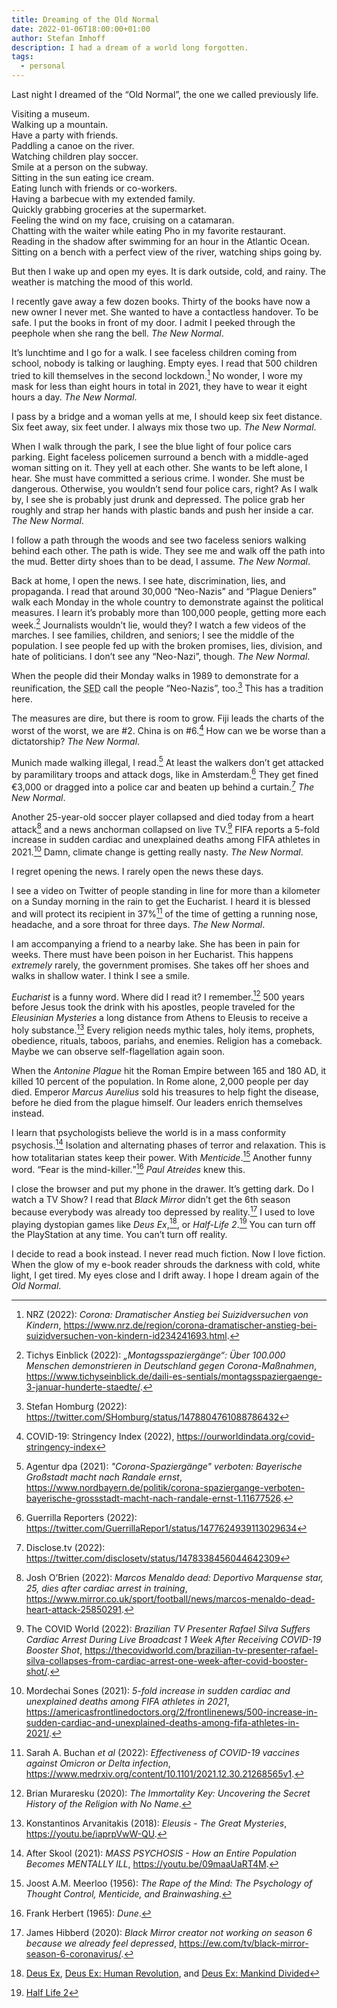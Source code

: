 ```yaml
---
title: Dreaming of the Old Normal
date: 2022-01-06T18:00:00+01:00
author: Stefan Imhoff
description: I had a dream of a world long forgotten.
tags:
  - personal
---
```


Last night I dreamed of the “Old Normal”, the one we called previously life.

Visiting a museum. \
Walking up a mountain. \
Have a party with friends. \
Paddling a canoe on the river. \
Watching children play soccer. \
Smile at a person on the subway. \
Sitting in the sun eating ice cream. \
Eating lunch with friends or co-workers. \
Having a barbecue with my extended family. \
Quickly grabbing groceries at the supermarket. \
Feeling the wind on my face, cruising on a catamaran. \
Chatting with the waiter while eating Pho in my favorite restaurant. \
Reading in the shadow after swimming for an hour in the Atlantic Ocean. \
Sitting on a bench with a perfect view of the river, watching ships going by.

But then I wake up and open my eyes. It is dark outside, cold, and rainy. The weather is matching the mood of this world.

I recently gave away a few dozen books. Thirty of the books have now a new owner I never met. She wanted to have a contactless handover. To be safe. I put the books in front of my door. I admit I peeked through the peephole when she rang the bell. _The New Normal_.

It’s lunchtime and I go for a walk. I see faceless children coming from school, nobody is talking or laughing. Empty eyes. I read that 500 children tried to kill themselves in the second lockdown.[^nrz2022gq] No wonder, I wore my mask for less than eight hours in total in 2021, they have to wear it eight hours a day. _The New Normal_.

I pass by a bridge and a woman yells at me, I should keep six feet distance. Six feet away, six feet under. I always mix those two up. _The New Normal_.

When I walk through the park, I see the blue light of four police cars parking. Eight faceless policemen surround a bench with a middle-aged woman sitting on it. They yell at each other. She wants to be left alone, I hear. She must have committed a serious crime. I wonder. She must be dangerous. Otherwise, you wouldn’t send four police cars, right? As I walk by, I see she is probably just drunk and depressed. The police grab her roughly and strap her hands with plastic bands and push her inside a car. _The New Normal_.

I follow a path through the woods and see two faceless seniors walking behind each other. The path is wide. They see me and walk off the path into the mud. Better dirty shoes than to be dead, I assume. _The New Normal_.

Back at home, I open the news. I see hate, discrimination, lies, and propaganda. I read that around 30,000 “Neo-Nazis” and “Plague Deniers” walk each Monday in the whole country to demonstrate against the political measures. I learn it’s probably more than 100,000 people, getting more each week.[^redaktion2022ia] Journalists wouldn’t lie, would they? I watch a few videos of the marches. I see families, children, and seniors; I see the middle of the population. I see people fed up with the broken promises, lies, division, and hate of politicians. I don’t see any “Neo-Nazi”, though. _The New Normal_.

When the people did their Monday walks in 1989 to demonstrate for a reunification, the <abbr title="Socialist Unity Party of Germany">SED</abbr> call the people “Neo-Nazis”, too.[^sed] This has a tradition here.

The measures are dire, but there is room to grow. Fiji leads the charts of the worst of the worst, we are #2. China is on #6.[^stringency] How can we be worse than a dictatorship? _The New Normal_.

Munich made walking illegal, I read.[^dpa2021ra] At least the walkers don’t get attacked by paramilitary troops and attack dogs, like in Amsterdam.[^guerrilla] They get fined €3,000 or dragged into a police car and beaten up behind a curtain.[^disclose] _The New Normal_.

Another 25-year-old soccer player collapsed and died today from a heart attack[^obrien2022hl] and a news anchorman collapsed on live TV.[^world2022zi] FIFA reports a 5-fold increase in sudden cardiac and unexplained deaths among FIFA athletes in 2021.[^sones2021dx] Damn, climate change is getting really nasty. _The New Normal_.

I regret opening the news. I rarely open the news these days.

I see a video on Twitter of people standing in line for more than a kilometer on a Sunday morning in the rain to get the Eucharist. I heard it is blessed and will protect its recipient in 37%[^buchan2022li] of the time of getting a running nose, headache, and a sore throat for three days. _The New Normal_.

I am accompanying a friend to a nearby lake. She has been in pain for weeks. There must have been poison in her Eucharist. This happens _extremely_ rarely, the government promises. She takes off her shoes and walks in shallow water. I think I see a smile.

_Eucharist_ is a funny word. Where did I read it? I remember.[^muraresku2020aa] 500 years before Jesus took the drink with his apostles, people traveled for the _Eleusinian Mysteries_ a long distance from Athens to Eleusis to receive a holy substance.[^konstantinos2018zz] Every religion needs mythic tales, holy items, prophets, obedience, rituals, taboos, pariahs, and enemies. Religion has a comeback. Maybe we can observe self-flagellation again soon.

When the _Antonine Plague_ hit the Roman Empire between 165 and 180 AD, it killed 10 percent of the population. In Rome alone, 2,000 people per day died. Emperor _Marcus Aurelius_ sold his treasures to help fight the disease, before he died from the plague himself. Our leaders enrich themselves instead.

I learn that psychologists believe the world is in a mass conformity psychosis.[^skool2021xw] Isolation and alternating phases of terror and relaxation. This is how totalitarian states keep their power. With _Menticide_.[^meerloo1956hc] Another funny word. <q>Fear is the mind-killer.</q>[^herbert1965bp] _Paul Atreides_ knew this.

I close the browser and put my phone in the drawer. It’s getting dark. Do I watch a TV Show? I read that _Black Mirror_ didn’t get the 6th season because everybody was already too depressed by reality.[^hibberd2020nv] I used to love playing dystopian games like _Deus Ex_,[^deusex], or _Half-Life 2_.[^halflife2] You can turn off the PlayStation at any time. You can’t turn off reality.

I decide to read a book instead. I never read much fiction. Now I love fiction. When the glow of my e-book reader shrouds the darkness with cold, white light, I get tired. My eyes close and I drift away. I hope I dream again of the _Old Normal_.

[^nrz2022gq]: NRZ (2022): _Corona: Dramatischer Anstieg bei Suizidversuchen von Kindern_, <https://www.nrz.de/region/corona-dramatischer-anstieg-bei-suizidversuchen-von-kindern-id234241693.html>.
[^stringency]: COVID-19: Stringency Index (2022), <https://ourworldindata.org/covid-stringency-index>
[^redaktion2022ia]: Tichys Einblick (2022): _„Montagsspaziergänge“: Über 100.000 Menschen demonstrieren in Deutschland gegen Corona-Maßnahmen_, <https://www.tichyseinblick.de/daili-es-sentials/montagsspaziergaenge-3-januar-hunderte-staedte/>.
[^sed]: Stefan Homburg (2022): <https://twitter.com/SHomburg/status/1478804761088786432>
[^dpa2021ra]: Agentur dpa (2021): _"Corona-Spaziergänge" verboten: Bayerische Großstadt macht nach Randale ernst_, <https://www.nordbayern.de/politik/corona-spaziergange-verboten-bayerische-grossstadt-macht-nach-randale-ernst-1.11677526>.
[^disclose]: Disclose.tv (2022): <https://twitter.com/disclosetv/status/1478338456044642309>
[^buchan2022li]: Sarah A. Buchan _et al_ (2022): _Effectiveness of COVID-19 vaccines against Omicron or Delta infection_, <https://www.medrxiv.org/content/10.1101/2021.12.30.21268565v1>.
[^guerrilla]: Guerrilla Reporters (2022): <https://twitter.com/GuerrillaRepor1/status/1477624939113029634>
[^sones2021dx]: Mordechai Sones (2021): _5-fold increase in sudden cardiac and unexplained deaths among FIFA athletes in 2021_, <https://americasfrontlinedoctors.org/2/frontlinenews/500-increase-in-sudden-cardiac-and-unexplained-deaths-among-fifa-athletes-in-2021/>.
[^obrien2022hl]: Josh O’Brien (2022): _Marcos Menaldo dead: Deportivo Marquense star, 25, dies after cardiac arrest in training_, <https://www.mirror.co.uk/sport/football/news/marcos-menaldo-dead-heart-attack-25850291>.
[^world2022zi]: The COVID World (2022): _Brazilian TV Presenter Rafael Silva Suffers Cardiac Arrest During Live Broadcast 1 Week After Receiving COVID-19 Booster Shot_, <https://thecovidworld.com/brazilian-tv-presenter-rafael-silva-collapses-from-cardiac-arrest-one-week-after-covid-booster-shot/>.
[^muraresku2020aa]: Brian Muraresku (2020): _The Immortality Key: Uncovering the Secret History of the Religion with No Name_.
[^konstantinos2018zz]: Konstantinos Arvanitakis (2018): _Eleusis - The Great Mysteries_, <https://youtu.be/iaprpVwW-QU>.
[^skool2021xw]: After Skool (2021): _MASS PSYCHOSIS - How an Entire Population Becomes MENTALLY ILL_, <https://youtu.be/09maaUaRT4M>.
[^meerloo1956hc]: Joost A.M. Meerloo (1956): _The Rape of the Mind: The Psychology of Thought Control, Menticide, and Brainwashing_.
[^herbert1965bp]: Frank Herbert (1965): _Dune_.
[^hibberd2020nv]: James Hibberd (2020): _Black Mirror creator not working on season 6 because we already feel depressed_, <https://ew.com/tv/black-mirror-season-6-coronavirus/>.
[^deusex]: [Deus Ex](https://youtu.be/GgFo7j-CtiM), [Deus Ex: Human Revolution](https://youtu.be/Kq5KWLqUewc), and [Deus Ex: Mankind Divided](https://youtu.be/CfV01sTqB68)
[^halflife2]: [Half Life 2](https://youtu.be/ID1dWN3n7q4)